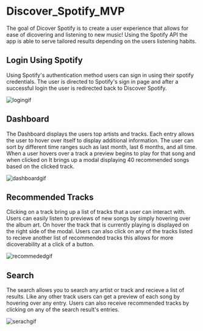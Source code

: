 # Discover_Spotify_MVP
The goal of Dicover Spotify is to create a user experience that allows for ease of dicovering and listening to new music! Using the Spotify API the app is able to serve tailored results depending on the users listening habits.

## Login Using Spotify
Using Spotify's authentication method users can sign in using their spotify credentials. The user is directed to Spotify's sign in page and after a successful login the user is redirected back to Discover Spotify.

![logingif](https://user-images.githubusercontent.com/102435134/217626279-c2d6e738-8965-46ed-85e2-c9e90ee545e4.gif)

## Dashboard
The Dashboard displays the users top artists and tracks. Each entry allows the user to hover over itself to display additional information. The user can sort by different time ranges such as last month, last 6 months, and all time. When a user hovers over a track a preview begins to play for that song and when clicked on It brings up a modal displaying 40 recommended songs based on the clicked track.

![dashboardgif](https://user-images.githubusercontent.com/102435134/217626300-1a293d64-6445-437a-a22b-311262e51cdf.gif)

## Recommended Tracks
Clicking on a track bring up a list of tracks that a user can interact with. Users can easily listen to previews of new songs by simply hovering over the album art. On hover the track that is currently playing is displayed on the right side of the modal. Users can also click on any of the tracks listed to recieve another list of recommended tracks this allows for more dicoverability at a click of a button.

![recommededgif](https://user-images.githubusercontent.com/102435134/217626322-5800a455-271d-4a0c-b48c-cdc152f93d5e.gif)

## Search
The search allows you to search any artist or track and recieve a list of results. Like any other track users can get a preview of each song by hovering over any entry. Users can also receive recommended tracks by clicking on any of the search result's entries.

![serachgif](https://user-images.githubusercontent.com/102435134/217626339-13d11e0a-4648-4309-9507-f375d6aa5d16.gif)
